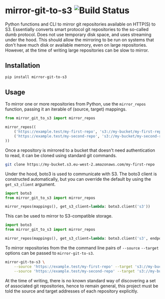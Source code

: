 # mirror-git-to-s3 ![Build Status](https://github.com/uktrade/mirror-git-to-s3/actions/workflows/tests.yml/badge.svg?branch=main)

Python functions and CLI to mirror git repositories available on HTTP(S) to S3. Essentially converts smart protocol git repositories to the so-called dumb protocol. Does not use temporary disk space, and uses streaming under the hood. This should allow the mirroring to be run on systems that don't have much disk or available memory, even on large repositories. However, at the time of writing large repositories can be slow to mirror.


## Installation

```bash
pip install mirror-git-to-s3
```


## Usage

To mirror one or more repositories from Python, use the `mirror_repos` function, passing it an iterable of (source, target) mappings.

```python
from mirror_git_to_s3 import mirror_repos

mirror_repos((
    ('https://example.test/my-first-repo', 's3://my-bucket/my-first-repo'),
    ('https://example.test/my-second-repo', 's3://my-bucket/my-second-repo'),
))
```

Once a repository is mirrored to a bucket that doesn't need authentication to read, it can be cloned using standard git commands.

```bash
git clone https://my-bucket.s3.eu-west-2.amazonaws.com/my-first-repo
````

Under the hood, boto3 is used to communicate with S3. The boto3 client is constructed automatically, but you can override the default by using the `get_s3_client` argument.

```python
import boto3
from mirror_git_to_s3 import mirror_repos

mirror_repos(mappings(), get_s3_client=lambda: boto3.client('s3'))
```

This can be used to mirror to S3-compatible storage.

```python
import boto3
from mirror_git_to_s3 import mirror_repos

mirror_repos(mappings(), get_s3_client=lambda: boto3.client('s3', endpoint_url='http://my-host.com/'))
```

To mirror repositories from the the command line pairs of `--source` `--target` options can be passed to `mirror-git-to-s3`.

```bash
mirror-git-to-s3 \
    --source 'https://example.test/my-first-repo' --target 's3://my-bucket/my-first-repo' \
    --source 'https://example.test/my-second-repo' --target 's3://my-bucket/my-second-repo'
```

At the time of writing, there is no known standard way of discovering a set of associated git repositories, hence to remain general, this project must be told the source and target addresses of each repository explicitly.
